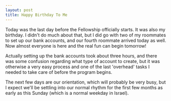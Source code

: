 ```yaml
---
layout: post
title: Happy Birthday To Me
---
```


Today was the last day before the Fellowship officially starts. It was also my birthday. I didn't do much about that, but I did go with two of my roommates to set up our bank accounts, and our fourth roommate arrived today as well. Now almost everyone is here and the real fun can begin tomorrow!

Actually setting up the bank accounts took about three hours, and there was some confusion regarding what type of account to create, but it was otherwise a very easy process and one of the last 'overhead' tasks I needed to take care of before the program begins.

The next few days are our orientation, which will probably be very busy, but I expect we'll be settling into our normal rhythm for the first few months as early as this Sunday (which is a normal weekday in Israel).

